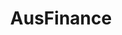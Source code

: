 ---
title: AusFinance
crosslinks:
- australia
- fiaustralia
- Bitcoin
- ausstocks
- financialindependence
- auslaw
- todayilearned
- AusPol
- BneStrong
- AusLegal
- sanfrancisco
- jrwxll
- HistoryWhatIf
- AustralianPolitics
- explainlikeimfive
- AustralianAccounting
- vandwellers
- communism
- investing
---